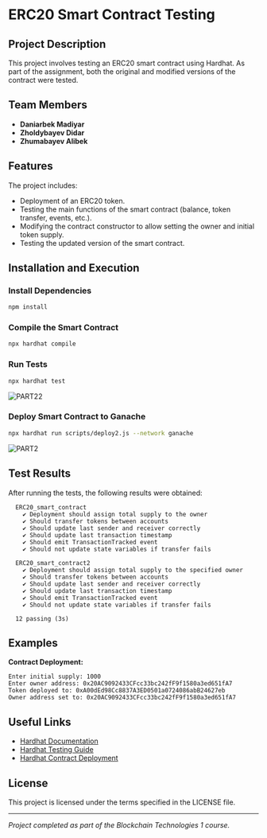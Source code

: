 # ERC20 Smart Contract Testing

## Project Description
This project involves testing an ERC20 smart contract using Hardhat. As part of the assignment, both the original and modified versions of the contract were tested.

## Team Members
- **Daniarbek Madiyar**
- **Zholdybayev Didar**
- **Zhumabayev Alibek**

## Features
The project includes:
- Deployment of an ERC20 token.
- Testing the main functions of the smart contract (balance, token transfer, events, etc.).
- Modifying the contract constructor to allow setting the owner and initial token supply.
- Testing the updated version of the smart contract.

## Installation and Execution
### Install Dependencies
```sh
npm install
```

### Compile the Smart Contract
```sh
npx hardhat compile
```

### Run Tests
```sh
npx hardhat test
```
![PART22](https://github.com/user-attachments/assets/a5f8ebed-9f6d-4d3d-81a5-c799c0a6957a)

### Deploy Smart Contract to Ganache
```sh
npx hardhat run scripts/deploy2.js --network ganache
```
![PART2](https://github.com/user-attachments/assets/d5d94348-486b-4458-ac9d-57a5b266cf24)

## Test Results
After running the tests, the following results were obtained:
```
  ERC20_smart_contract
    ✔ Deployment should assign total supply to the owner
    ✔ Should transfer tokens between accounts
    ✔ Should update last sender and receiver correctly
    ✔ Should update last transaction timestamp
    ✔ Should emit TransactionTracked event
    ✔ Should not update state variables if transfer fails

  ERC20_smart_contract2
    ✔ Deployment should assign total supply to the specified owner
    ✔ Should transfer tokens between accounts
    ✔ Should update last sender and receiver correctly
    ✔ Should update last transaction timestamp
    ✔ Should emit TransactionTracked event
    ✔ Should not update state variables if transfer fails

  12 passing (3s)
```

## Examples
**Contract Deployment:**
```
Enter initial supply: 1000
Enter owner address: 0x20AC9092433CFcc33bc242fF9f1580a3ed651fA7
Token deployed to: 0xA00dEd98Cc8837A3ED0501a0724086abB24627eb
Owner address set to: 0x20AC9092433CFcc33bc242fF9f1580a3ed651fA7
```

## Useful Links
- [Hardhat Documentation](https://hardhat.org/tutorial)
- [Hardhat Testing Guide](https://hardhat.org/tutorial/testing-contracts)
- [Hardhat Contract Deployment](https://hardhat.org/hardhat-runner/docs/guides/test-contracts)

## License
This project is licensed under the terms specified in the LICENSE file.

---
*Project completed as part of the Blockchain Technologies 1 course.*

